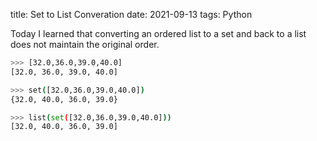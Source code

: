title: Set to List Converation 
date: 2021-09-13
tags: Python

Today I learned that converting an ordered list to a set 
and back to a list does not maintain the original order.

```sh
>>> [32.0,36.0,39.0,40.0]
[32.0, 36.0, 39.0, 40.0]

>>> set([32.0,36.0,39.0,40.0])
{32.0, 40.0, 36.0, 39.0}

>>> list(set([32.0,36.0,39.0,40.0]))
[32.0, 40.0, 36.0, 39.0]
```